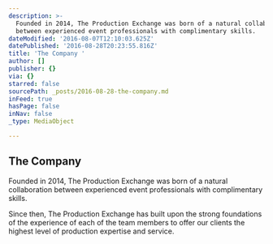 ```yaml
---
description: >-
  Founded in 2014, The Production Exchange was born of a natural collaboration
  between experienced event professionals with complimentary skills.
dateModified: '2016-08-07T12:10:03.625Z'
datePublished: '2016-08-28T20:23:55.816Z'
title: 'The Company '
author: []
publisher: {}
via: {}
starred: false
sourcePath: _posts/2016-08-28-the-company.md
inFeed: true
hasPage: false
inNav: false
_type: MediaObject

---
```

## The Company 

Founded in 2014, The Production Exchange was born of a natural collaboration between experienced event professionals with complimentary skills.

Since then, The Production Exchange has built upon the strong foundations of the experience of each of the team members to offer our clients the highest level of production expertise and service.